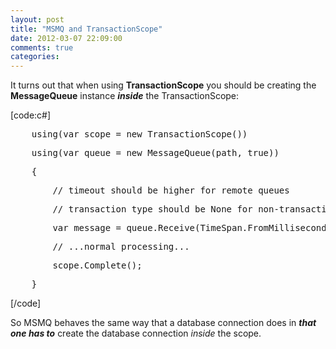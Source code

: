 ```yaml
---
layout: post
title: "MSMQ and TransactionScope"
date: 2012-03-07 22:09:00
comments: true
categories: 
---
```


<p>It turns out that when using <strong>TransactionScope</strong> you should be creating the <strong>MessageQueue</strong> instance <em><strong>inside</strong></em> the TransactionScope:</p>
<p>[code:c#]</p>
<pre>&nbsp;&nbsp;&nbsp; using(var scope = new TransactionScope())</pre>
<pre>&nbsp;&nbsp;&nbsp; using(var queue = new MessageQueue(path, true))<br /></pre>
<pre>&nbsp;&nbsp;&nbsp; {</pre>
<pre>&nbsp;&nbsp;&nbsp;&nbsp;&nbsp;&nbsp;&nbsp; // timeout should be higher for remote queues</pre>
<pre>&nbsp;&nbsp;&nbsp;&nbsp;&nbsp;&nbsp;&nbsp; // transaction type should be None for non-transactional queues<br /></pre>
<pre>&nbsp;&nbsp;&nbsp;&nbsp;&nbsp;&nbsp;&nbsp; var message = queue.Receive(TimeSpan.FromMilliseconds(0), MessageQueueTransactionType.Automatic);</pre>
<pre>&nbsp;&nbsp;&nbsp;&nbsp;&nbsp;&nbsp;&nbsp; // ...normal processing...</pre>
<pre>&nbsp;&nbsp;&nbsp;&nbsp;&nbsp;&nbsp;&nbsp; scope.Complete();<br /></pre>
<pre>&nbsp;&nbsp;&nbsp; }<br /></pre>
<p>[/code]</p>
<p>So MSMQ behaves the same way that a database connection does in <em><strong>that one has to</strong></em> create the database connection <em>inside</em> the scope.</p>